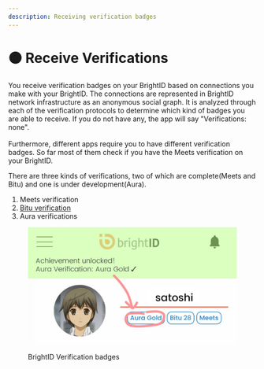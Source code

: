 ```yaml
---
description: Receiving verification badges
---
```


# 🟠 Receive Verifications

You receive verification badges on your BrightID based on connections you make with your BrightID. The connections are represented in BrightID network infrastructure as an anonymous social graph. It is analyzed through each of the verification protocols to determine which kind of badges you are able to receive. If you do not have any, the app will say "Verifications: none".\
\
Furthermore, different apps require you to have different verification badges. So far most of them check if you have the Meets verification on your BrightID.

There are three kinds of verifications, two of which are complete(Meets and Bitu) and one is under development(Aura).

1. Meets verification
2. [Bitu verification](bitu-verification.md)
3. Aura verifications

<figure><img src="../.gitbook/assets/FmP18tvaYAMnJjU.jpeg" alt="BrightID Verification badges"><figcaption><p>BrightID Verification badges</p></figcaption></figure>
